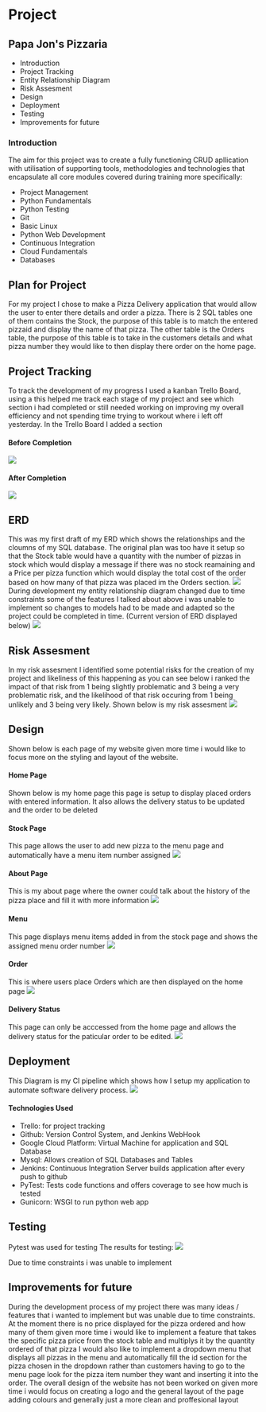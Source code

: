 # Project
## Papa Jon's Pizzaria

* Introduction
* Project Tracking
* Entity Relationship Diagram
* Risk Assesment 
* Design
* Deployment
* Testing
* Improvements for future 

### Introduction
The aim for this project was to create a fully functioning CRUD apllication with utilisation of supporting tools, methodologies and technologies that encapsulate all core modules covered during training more specifically:
* Project Management
* Python Fundamentals
* Python Testing
* Git
* Basic Linux
* Python Web Development
* Continuous Integration
* Cloud Fundamentals
* Databases

## Plan for Project
For my project I chose to make a Pizza Delivery application that would allow the user to enter there details and order a pizza. There is 2 SQL tables one of them contains the Stock, the purpose of this table is to match the entered pizzaid and display the name of that pizza. The other table is the Orders table, the purpose of this table is to take in the customers details and what pizza number they would like to then display there order on the home page.


## Project Tracking
To track the development of my progress I used a kanban Trello Board, using a this helped me track each stage of my project and see which section i had completed or still needed working on improving my overall efficiency and not spending time trying to workout where i left off yesterday.
In the Trello Board I added a section 
#### Before Completion
![](Documents/TrelloBoard.PNG)
#### After Completion
![](Documents/Trello2.PNG)


## ERD
This was my first draft of my ERD which shows the relationships and the cloumns of my SQL database. The original plan was too have it setup so that the Stock table would have a quantity with the number of pizzas in stock which would display a message if there was no stock reamaining and a Price per pizza function which would display the total cost of the order based on how many of that pizza was placed im the Orders section.
![](Documents/erd1.png)
During development my entity relationship diagram changed due to time constraints some of the features I talked about above i was unable to implement so changes to models had to be made and adapted so the project could be completed in time. (Current version of ERD displayed below)
![](Documents/erd2.png)

## Risk Assesment
In my risk assesment I identified some potential risks for the creation of my project and likeliness of this happening as you can see below i ranked the impact of that risk from 1 being slightly problematic and 3 being a very problematic risk, and the likelihood of that risk occuring from 1 being unlikely and 3 being very likely.
Shown below is my risk assesment
![](Documents/Riskassesment.PNG)

## Design
Shown below is each page of my website given more time i would like to focus more on the styling and layout of the website.
#### Home Page
Shown below is my home page this page is setup to display placed orders with entered information. It also allows the delivery status to be updated and the order to be deleted 

#### Stock Page
This page allows the user to add new pizza to the menu page and automatically have a menu item number assigned
![](Documents/stock.PNG)
#### About Page
This is my about page where the owner could talk about the history of the pizza place and fill it with more information
![](Documents/about.PNG)
#### Menu
This page displays menu items added in from the stock page and shows the assigned menu order number
![](Documents/menu.PNG)
#### Order
This is where users place Orders which are then displayed on the home page
![](Documents/Orderee.PNG)
#### Delivery Status
This page can only be acccessed from the home page and allows the delivery status for the paticular order to be edited.
![](Documents/updateorder.PNG)


## Deployment
This Diagram is my CI pipeline which shows how I setup my application  to automate software delivery process.
![](Documents/cipipeline.PNG)

#### Technologies Used
* Trello: for project tracking
* Github: Version Control System, and Jenkins WebHook
* Google Cloud Platform: Virtual Machine for application and SQL Database
* Mysql: Allows creation of SQL Databases and Tables
* Jenkins: Continuous Integration Server builds application after every push to github
* PyTest: Tests code functions and offers coverage to see how much is tested
* Gunicorn: WSGI to run python web app


## Testing
Pytest was used for testing
The results for testing:
![](Documents/Testing.PNG)

Due to time constraints i was unable to implement 
## Improvements for future
During the development process of my project there was many ideas / features that i wanted to implement but was unable due to time constraints.
At the moment there is no price displayed for the pizza ordered and how many of them given more time i would like to implement a feature that takes the specific pizza price from the stock table and multiplys it by the quantity ordered of that pizza
I would also like to implement a dropdown menu that displays all pizzas in the menu and automatically fill the id section for the pizza chosen in the dropdown rather than customers having to go to the menu page look for the pizza item number they want and inserting it into the order.
The overall design of the website has not been worked on given more time i would focus on creating a logo and the general layout of the page adding colours and generally just a more clean and proffesional layout


